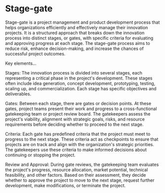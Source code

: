 # Stage-gate

Stage-gate is a project management and product development process that helps organizations efficiently and effectively manage their innovation projects. It is a structured approach that breaks down the innovation process into distinct stages, or gates, with specific criteria for evaluating and approving progress at each stage. The stage-gate process aims to reduce risk, enhance decision-making, and increase the chances of successful project outcomes.

Key elements…

Stages: The innovation process is divided into several stages, each representing a critical phase in the project's development. These stages often include idea generation, concept development, prototyping, testing, scaling up, and commercialization. Each stage has specific objectives and deliverables.

Gates: Between each stage, there are gates or decision points. At these gates, project teams present their work and progress to a cross-functional gatekeeping team or project review board. The gatekeepers assess the project's viability, alignment with strategic goals, risks, and resource requirements before deciding whether to proceed to the next stage.

Criteria: Each gate has predefined criteria that the project must meet to progress to the next stage. These criteria act as checkpoints to ensure that projects are on track and align with the organization's strategic priorities. The gatekeepers use these criteria to make informed decisions about continuing or stopping the project.

Review and Approval: During gate reviews, the gatekeeping team evaluates the project's progress, resource allocation, market potential, technical feasibility, and other factors. Based on their assessment, they decide whether to approve the project to move to the next stage, request further development, make modifications, or terminate the project.
